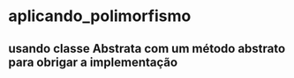 # aplicando_polimorfismo
## usando classe Abstrata com um método abstrato para obrigar a implementação
